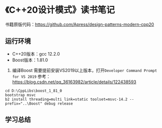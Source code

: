 # 《C++20设计模式》读书笔记

书籍原版代码：https://github.com/Apress/design-patterns-modern-cpp20

## 运行环境

- C++20版本：gcc 12.2.0
- Boost版本：1.81.0

1. 编译Boost
需要提前安装VS2019以上版本，打开`Developer Command Prompt for VS 2019`
参考：https://blog.csdn.net/qq_36163982/article/details/122438593
```shell
cd D:\CppLibs\boost_1_81_0
bootstrap msvc
b2 install threading=multi link=static toolset=msvc-14.2 --prefix="..\Boost" debug release
```

## 学习总结
